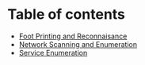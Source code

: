 # Table of contents

* [Foot Printing and Reconnaisance](README.md)
* [Network Scanning and Enumeration](network-scanning-and-enumeration.md)
* [Service Enumeration](service-enumeration.md)
